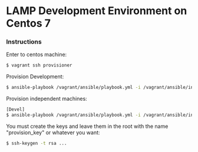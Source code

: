 # LAMP Development Environment on Centos 7

### Instructions

Enter to centos machine:
```sh
$ vagrant ssh provisioner
```

Provision Development:
```sh
$ ansible-playbook /vagrant/ansible/playbook.yml -i /vagrant/ansible/inventory/hosts -e host="www"
```

Provision independent machines:
```sh
[Devel]
$ ansible-playbook /vagrant/ansible/playbook.yml -i /vagrant/ansible/inventory/hosts -e host="ANOTHER NAME IN YOUR host FILE"
```

You must create the keys and leave them in the root with the name "provision_key" or whatever you want:
```sh
$ ssh-keygen -t rsa ...
```
